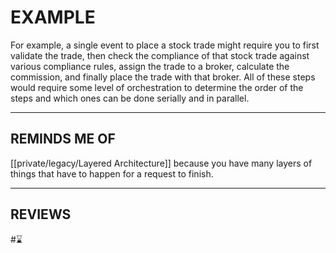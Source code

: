 # EXAMPLE
For example, a single event to place a stock trade might require you to first validate the trade, then check the compliance of that stock trade against various compliance rules, assign the trade to a broker, calculate the commission, and finally place the trade with that broker. All of these steps would require some level of orchestration to determine the order of the steps and which ones can be done serially and in parallel.

---
## REMINDS ME OF
[[private/legacy/Layered Architecture]] because you have many layers of things that have to happen for a request to finish.

---
## REVIEWS
#⌛